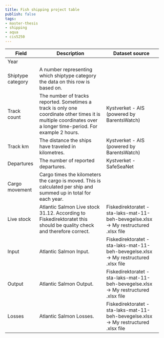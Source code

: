 ```yaml
---
title: Fish shipping project table
publish: false
tags: 
- master-thesis 
- shipping 
- aqua
- cis5250 
---
```

| Field             | Description                                                                                                                                                    | Dataset source                                                                       |
| ----------------- | -------------------------------------------------------------------------------------------------------------------------------------------------------------- | ------------------------------------------------------------------------------------ |
| Year              |                                                                                                                                                                |                                                                                      |
| Shiptype category | A number representing which shiptype category the data on this row is based on.                                                                                |                                                                                      |
| Track count       | The number of tracks reported. Sometimes a track is only one coordinate other times it is multiple coordinates over a longer time-period. For example 2 hours. | Kystverket - AIS (powered by BarentsWatch)                                           |
| Track km          | The distance the ships have traveled in kilometres.                                                                                                            | Kystverket - AIS (powered by BarentsWatch)                                           |
| Departures        | The number of reported departures.                                                                                                                             | Kystverket - SafeSeaNet                                                              |
| Cargo movement    | Cargo times the kilometers the cargo is moved. This is calculated per ship and summed up in total for each year.                                               |                                                                                      |
| Live stock        | Atlantic Salmon Live stock 31.12. According to Fiskedirektoratet this should be quality check and therefore correct.                                           | Fiskedirektoratet - sta-laks-mat-11-beh-bevegelse.xlsx -> My restructured .xlsx file |
| Input             | Atlantic Salmon Input.                                                                                                                                         | Fiskedirektoratet - sta-laks-mat-11-beh-bevegelse.xlsx -> My restructured .xlsx file |
| Output            | Atlantic Salmon Output.                                                                                                                                        | Fiskedirektoratet - sta-laks-mat-11-beh-bevegelse.xlsx -> My restructured .xlsx file |
| Losses            | Atlantic Salmon Losses.                                                                                                                                        | Fiskedirektoratet - sta-laks-mat-11-beh-bevegelse.xlsx -> My restructured .xlsx file |

